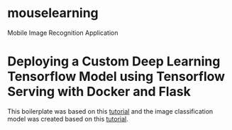 # mouselearning
Mobile Image Recognition Application

# Deploying a Custom Deep Learning Tensorflow Model using Tensorflow Serving with Docker and Flask

This boilerplate was based on this [tutorial](https://towardsdatascience.com/deploying-deep-learning-models-using-tensorflow-serving-with-docker-and-flask-3b9a76ffbbda) and the image classification model was created based on this [tutorial](https://androidkt.com/tensorflow-model-for-prediction-from-scratch/).
